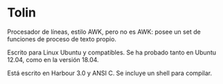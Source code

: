 # Tolin
Procesador de líneas, estilo AWK, pero no es AWK: posee un set de funciones de proceso de texto propio.

Escrito para Linux Ubuntu y compatibles. Se ha probado tanto en Ubuntu 12.04, como en la versión 18.04.

Está escrito en Harbour 3.0 y ANSI C. Se incluye un shell para compilar.
